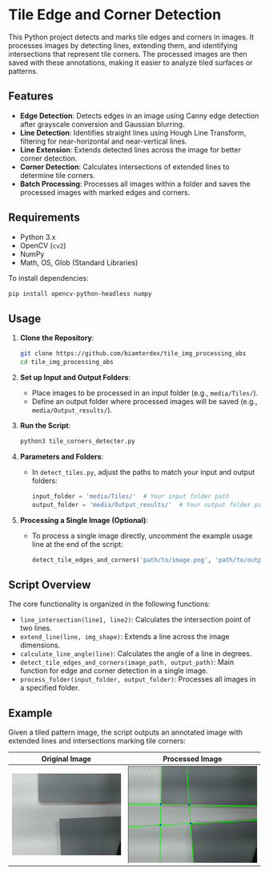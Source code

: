 
# Tile Edge and Corner Detection

This Python project detects and marks tile edges and corners in images. It processes images by detecting lines, extending them, and identifying intersections that represent tile corners. The processed images are then saved with these annotations, making it easier to analyze tiled surfaces or patterns.

## Features

- **Edge Detection**: Detects edges in an image using Canny edge detection after grayscale conversion and Gaussian blurring.
- **Line Detection**: Identifies straight lines using Hough Line Transform, filtering for near-horizontal and near-vertical lines.
- **Line Extension**: Extends detected lines across the image for better corner detection.
- **Corner Detection**: Calculates intersections of extended lines to determine tile corners.
- **Batch Processing**: Processes all images within a folder and saves the processed images with marked edges and corners.

## Requirements

- Python 3.x
- OpenCV (`cv2`)
- NumPy
- Math, OS, Glob (Standard Libraries)

To install dependencies:

```bash
pip install opencv-python-headless numpy
```

## Usage

1. **Clone the Repository**:
   ```bash
   git clone https://github.com/biamterdex/tile_img_processing_abs
   cd tile_img_processing_abs
   ```

2. **Set up Input and Output Folders**:
   - Place images to be processed in an input folder (e.g., `media/Tiles/`).
   - Define an output folder where processed images will be saved (e.g., `media/Output_results/`).

3. **Run the Script**:

   ```bash
   python3 tile_corners_detecter.py
   ```

4. **Parameters and Folders**:
   - In `detect_tiles.py`, adjust the paths to match your input and output folders:
     ```python
     input_folder = 'media/Tiles/'  # Your input folder path
     output_folder = 'media/Output_results/'  # Your output folder path
     ```

5. **Processing a Single Image (Optional)**:
   - To process a single image directly, uncomment the example usage line at the end of the script:
     ```python
     detect_tile_edges_and_corners('path/to/image.png', 'path/to/output_image.png')
     ```

## Script Overview

The core functionality is organized in the following functions:

- `line_intersection(line1, line2)`: Calculates the intersection point of two lines.
- `extend_line(line, img_shape)`: Extends a line across the image dimensions.
- `calculate_line_angle(line)`: Calculates the angle of a line in degrees.
- `detect_tile_edges_and_corners(image_path, output_path)`: Main function for edge and corner detection in a single image.
- `process_folder(input_folder, output_folder)`: Processes all images in a specified folder.

## Example

Given a tiled pattern image, the script outputs an annotated image with extended lines and intersections marking tile corners:

| Original Image | Processed Image |
|----------------|-----------------|
| ![Original Image](media\Tiles\tile%20(1).png) | ![Processed Image](media\Output_results\image002.png) |

